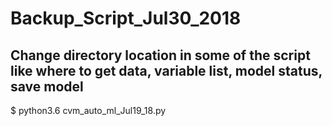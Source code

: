# Backup_Script_Jul30_2018
## Change  directory location in some of the script like where to get data, variable list, model status, save model
$ python3.6 cvm_auto_ml_Jul19_18.py
